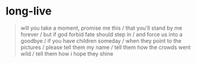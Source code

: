# long-live

> will you take a moment, promise me this /
> that you'll stand by me forever /
> but if god forbid fate should step in /
> and force us into a goodbye /
> if you have children someday /
> when they point to the pictures /
> please tell them my name /
> tell them how the crowds went wild /
> tell them how i hope they shine